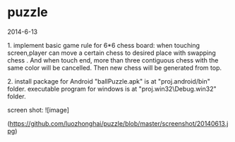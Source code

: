 puzzle
======

2014-6-13

   <p>
1. implement basic game rule for 6*6 chess board: when touching screen,player can move a certain chess to desired place
   with swapping chess . And when touch end,  more than three contiguous chess with the same color will be cancelled.
   Then new chess will be generated from top.
   </p>
   <p>
2. install package for Android "ballPuzzle.apk" is at "proj.android/bin" folder.
   executable program for windows is at "proj.win32\Debug.win32" folder.
   </p>
screen shot:
![image]

(https://github.com/luozhonghai/puzzle/blob/master/screenshot/20140613.jpg)
